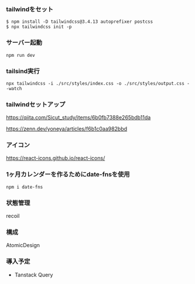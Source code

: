 ### tailwindをセット
```
$ npm install -D tailwindcss@3.4.13 autoprefixer postcss
$ npx tailwindcss init -p
```

### サーバー起動
```
npm run dev
```

### tailsind実行
```
npx tailwindcss -i ./src/styles/index.css -o ./src/styles/output.css --watch
```

### tailwindセットアップ

https://qiita.com/Sicut_study/items/6b0fb7388e265bdb11da

https://zenn.dev/yoneya/articles/f6b1c0aa982bbd

### アイコン

https://react-icons.github.io/react-icons/

### 1ヶ月カレンダーを作るためにdate-fnsを使用
```
npm i date-fns
```
### 状態管理
recoil

### 構成
AtomicDesign

### 導入予定
- Tanstack Query
